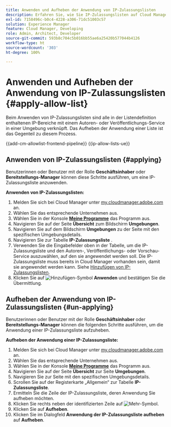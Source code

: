 ```yaml
---
title: Anwenden und Aufheben der Anwendung von IP-Zulassungslisten
description: Erfahren Sie, wie Sie IP-Zulassungslisten auf Cloud Manager-Umgebungen anwenden und wie Sie deren Anwendung wieder aufheben.
exl-id: 7158496c-b0c4-4228-a306-71dc51003c57
solution: Experience Manager
feature: Cloud Manager, Developing
role: Admin, Architect, Developer
source-git-commit: 593b8c704c5b016bb55ae6a25420b577044b4126
workflow-type: ht
source-wordcount: '303'
ht-degree: 100%

---
```



# Anwenden und Aufheben der Anwendung von IP-Zulassungslisten {#apply-allow-list}

Beim Anwenden von IP-Zulassungslisten sind alle in der Listendefinition enthaltenen IP-Bereiche mit einem Autoren- oder Veröffentlichungs-Service in einer Umgebung verknüpft. Das Aufheben der Anwendung einer Liste ist das Gegenteil zu diesem Prozess.

{{add-cm-allowlist-frontend-pipeline}}
{{ip-allow-lists-ue}}

## Anwenden von IP-Zulassungslisten {#applying}

Benutzerinnen oder Benutzer mit der Rolle **Geschäftsinhaber** oder **Bereitstellungs-Manager** können diese Schritte ausführen, um eine IP-Zulassungsliste anzuwenden.

**Anwenden von IP-Zulassungslisten:**

1. Melden Sie sich bei Cloud Manager unter [my.cloudmanager.adobe.com](https://my.cloudmanager.adobe.com/) an.
1. Wählen Sie das entsprechende Unternehmen aus.
1. Wählen Sie in der Konsole **[Meine Programme](/help/implementing/cloud-manager/navigation.md#my-programs)** das Programm aus.
1. Navigieren Sie auf der Seite **Übersicht** zum Bildschirm **Umgebungen**.
1. Navigieren Sie auf dem Bildschirm **Umgebungen** zu der Seite mit den spezifischen Umgebungsdetails.
1. Navigieren Sie zur Tabelle **IP-Zulassungsliste** .
1. Verwenden Sie die Eingabefelder oben in der Tabelle, um die IP-Zulassungsliste und den Autoren-, Veröffentlichungs- oder Vorschau-Service auszuwählen, auf den sie angewendet werden soll.
Die IP-Zulassungsliste muss bereits in Cloud Manager vorhanden sein, damit sie angewendet werden kann. Siehe [Hinzufügen von IP-Zulassungslisten](/help/implementing/cloud-manager/ip-allow-lists/add-ip-allow-lists.md).
1. Klicken Sie auf ![Hinzufügen-Symbol](https://spectrum.adobe.com/static/icons/workflow_18/Smock_Add_18_N.svg) **Anwenden** und bestätigen Sie die Übermittlung.

## Aufheben der Anwendung von IP-Zulassungslisten {#un-applying}

Benutzerinnen oder Benutzer mit der Rolle **Geschäftsinhaber** oder **Bereitstellungs-Manager** können die folgenden Schritte ausführen, um die Anwendung einer IP-Zulassungsliste aufzuheben.

**Aufheben der Anwendung einer IP-Zulassungsliste:**

1. Melden Sie sich bei Cloud Manager unter [my.cloudmanager.adobe.com](https://my.cloudmanager.adobe.com/) an.
1. Wählen Sie das entsprechende Unternehmen aus.
1. Wählen Sie in der Konsole **[Meine Programme](/help/implementing/cloud-manager/navigation.md#my-programs)** das Programm aus.
1. Navigieren Sie auf der Seite **Übersicht** zur Seite **Umgebungen**.
1. Navigieren Sie zur Seite mit den spezifischen Umgebungsdetails.
1. Scrollen Sie auf der Registerkarte „Allgemein“ zur Tabelle **IP-Zulassungsliste**.
1. Ermitteln Sie die Zeile der IP-Zulassungsliste, deren Anwendung Sie aufheben möchten.
1. Klicken Sie rechts neben der identifizierten Zeile auf ![Mehr-Symbol](https://spectrum.adobe.com/static/icons/workflow_18/Smock_More_18_N.svg).
1. Klicken Sie auf **Aufheben**.
1. Klicken Sie im Dialogfeld **Anwendung der IP-Zulassungsliste aufheben** auf **Aufheben**.
